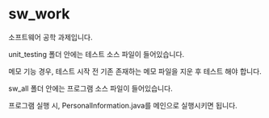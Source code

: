 # sw_work
소프트웨어 공학 과제입니다.

unit_testing 폴더 안에는 테스트 소스 파일이 들어있습니다.


메모 기능 경우, 테스트 시작 전 기존 존재하는 메모 파일을 지운 후 테스트 해야 합니다.


sw_all 폴더 안에는 프로그램 소스 파일이 들어있습니다.


프로그램 실행 시, PersonalInformation.java를 메인으로 실행시키면 됩니다.
